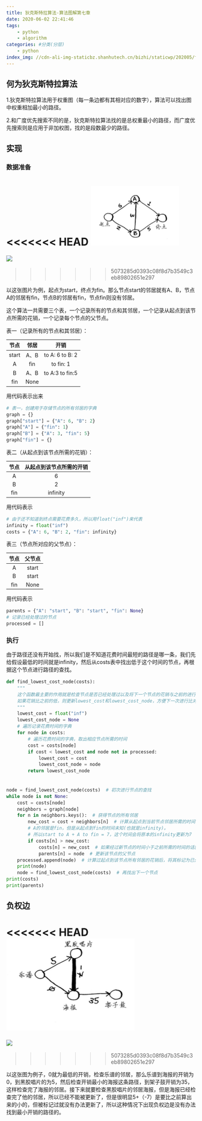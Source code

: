 ```yaml
---
title: 狄克斯特拉算法-算法图解第七章
date: 2020-06-02 22:41:46
tags:
    - python
    - algorithm
categories: #分类(分层)
    - python
index_img: //cdn-ali-img-staticbz.shanhutech.cn/bizhi/staticwp/202005/f83597eab6d7592faccfeb35fec0ff67--1019387436.jpg
---
```



## 何为狄克斯特拉算法

1.狄克斯特拉算法用于权重图（每一条边都有其相对应的数字），算法可以找出图中权重相加最小的路径。

2.和广度优先搜索不同的是，狄克斯特拉算法找的是总权重最小的路径，而广度优先搜索则是应用于非加权图，找的是段数最少的路径。




## 实现

### 数据准备

<<<<<<< HEAD
![](/img/狄克斯特拉算法-算法图解第七章/Snipaste_2020-06-02_22-45-56.png)
=======
![](Snipaste_2020-06-02_22-45-56.png)
>>>>>>> 5073285d0393c08f8d7b3549c3eb89802651e297

以这张图片为例，起点为start，终点为fin。那么节点start的邻居就有A、B，节点A的邻居有fin，节点B的邻居有fin，节点fin则没有邻居。

这个算法一共需要三个表，一个记录所有的节点和其邻居，一个记录从起点到该节点所需的花销，一个记录每个节点的父节点。

表一（记录所有的节点和其邻居）：

| 节点  | 邻居 |             开销             |
| :---: | :--: | :--------------------------: |
| start | A、B | to A: 6             to B: 2  |
|   A   | fin  |          to fin: 1           |
|   B   | A、B | to A:3              to fin:5 |
|  fin  | None |                              |

用代码表示出来

```python
# 表一，创建用于存储节点的所有邻居的字典
graph = {}
graph["start"] = {"A": 6, "B": 2}
graph["A"] = {"fin": 1}
graph["B"] = {"A": 3, "fin": 5}
graph["fin"] = {}
```

表二（从起点到该节点所需的花销）：

| 节点 | 从起点到该节点所需的开销 |
| :--: | :----------------------: |
|  A   |            6             |
|  B   |            2             |
| fin  |         infinity         |

用代码表示

```python
# 由于还不知道到终点需要花费多久，所以用float("inf")来代表
infinity = float("inf")
costs = {"A": 6, "B": 2, "fin": infinity}
```

表三（节点所对应的父节点）：

| 节点 | 父节点 |
| :--: | :----: |
|  A   | start  |
|  B   | start  |
| fin  |  None  |

用代码表示

```python
parents = {"A": "start", "B": "start", "fin": None}
# 记录已经处理过的节点
processed = []
```

### 执行

由于路径还没有开始找，所以我们是不知道花费时间最短的路径是哪一条，我们先给假设最低的时间就是infinity，然后从costs表中找出低于这个时间的节点，再根据这个节点进行路径的查找。

```python
def find_lowest_cost_node(costs):
    """
	这个函数最主要的作用就是检查节点是否已经处理过以及将下一个节点的花销与之前的进行对比，
	如果花销比之前的低，则更新lowest_cost和lowest_cost_node，方便下一次进行比对
    """
    lowest_cost = float("inf")
    lowest_cost_node = None
    # 遍历记录花费时间的字典
    for node in costs:
        # 遍历花费时间的字典，取出相应节点所需的时间
        cost = costs[node]
        if cost < lowest_cost and node not in processed:
            lowest_cost = cost
            lowest_cost_node = node
        return lowest_cost_node


node = find_lowest_cost_node(costs)  # 初次进行节点的查找
while node is not None:
    cost = costs[node]
    neighbors = graph[node]
    for n in neighbors.keys():  # 获得节点的所有邻居
        new_cost = cost + neighbors[n]  # 计算从起点到当前节点邻居所需的时间
        # A的邻居是fin，但是从起点到fin的时间未知(也就是infinity)。
        # 所以start to A + A to fin = 7，这个时间会将原本的infinity更新为7
        if costs[n] > new_cost:
            costs[n] = new_cost  # 如果经过新节点的时间小于之前所需的时间的话就更新邻居的开销
            parents[n] = node  # 更新该节点的父节点
    processed.append(node)  # 计算过起点到该节点所有邻居的花销后，将其标记为已处理
    print(node)
    node = find_lowest_cost_node(costs)  # 再找出下一个节点
print(costs)
print(parents)
```



## 负权边

<<<<<<< HEAD
![](/img/狄克斯特拉算法-算法图解第七章/Snipaste_2020-06-01_17-23-56.png)
=======
![](Snipaste_2020-06-01_17-23-56.png)
>>>>>>> 5073285d0393c08f8d7b3549c3eb89802651e297

以这张图为例子，0就为最低的开销，检查乐谱的邻居，那么乐谱到海报的开销为0，到黑胶唱片的为5，然后检查开销最小的海报这条路径，到架子鼓开销为35，这样检查完了海报的邻居。接下来就要检查黑胶唱片的邻居海报，但是海报已经检查完了他的邻居，所以已经不能被更新了，但是很明显5+（-7）是要比之前算出来的小的，但被标记过就没有办法更新了，所以这种情况下出现负权边是没有办法找到最小开销的路径的。